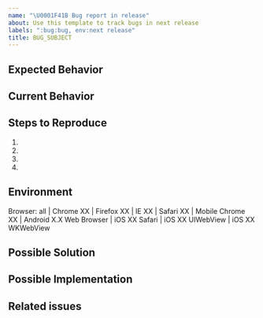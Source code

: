 ```yaml
---
name: "\U0001F41B Bug report in release"
about: Use this template to track bugs in next release
labels: ":bug:bug, env:next release"
title: BUG_SUBJECT
---
```


<!--- Not obligatory, but add a MODULE-LABEL if this issue ocurs in a specific module or function ---> 
<!--- Not obligatory, but add a ROLE-LABEL if this ocurs to a specific user role --->
<!--- Not obligatory, but add a TYPE-ERROR if you can identify the type of error --->

<!--- Provide a general summary of the issue in the Title above -->

## Expected Behavior
<!--- Tell us what should happen -->

## Current Behavior
<!--- Tell us what happens instead of the expected behavior -->

## Steps to Reproduce
<!--- Provide a link to a live example, or an unambiguous set of steps to -->
<!--- reproduce this bug. Include code to reproduce, if relevant -->
1.
2.
3.
4.

## Environment
<!--- Please tell us about your environment -->
Browser: all | Chrome XX | Firefox XX | IE XX | Safari XX | Mobile Chrome XX | Android X.X Web Browser | iOS XX Safari | iOS XX UIWebView | iOS XX WKWebView

## Possible Solution
<!--- Not obligatory, but suggest a fix/reason for the bug, -->
<!--- Provide a detailed description of the change or addition you are proposing -->

## Possible Implementation
<!--- Not obligatory, but suggest an idea for implementing addition or change -->

## Related issues
<!--- Not obligatory, but reference related issues --> 
